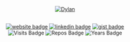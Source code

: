 <!-- Version 1.0.3 -->

<!-- Built Fri Apr 05 2024 18:33:33 GMT+0000 (Coordinated Universal Time) -->

<div align="center">
  <a href="./blob/master/dylan.svg?short_path=0" title="Click to View Source">
    <object>
      <img src="dylan.svg" alt="Dylan">
    </object>
  </a>
  <br/>
</div>

<br/>

<div align="center">

[![website badge](https://img.shields.io/badge/dylanlangston.com-073642?style=social\&logo=html5)](https://dylanlangston.com) [![linkedin badge](https://img.shields.io/badge/LinkedIn-073642?style=social\&logo=linkedin)](https://www.linkedin.com/in/dylan-langston/) [![gist badge](https://img.shields.io/badge/Gist-073642?style=social\&logo=github)](https://gist.github.com/dylanlangston) <br/>
![Visits Badge](https://badges.pufler.dev/visits/dylanlangston/dylanlangston) ![Repos Badge](https://badges.pufler.dev/repos/dylanlangston) ![Years Badge](https://badges.pufler.dev/years/dylanlangston)

</div>
